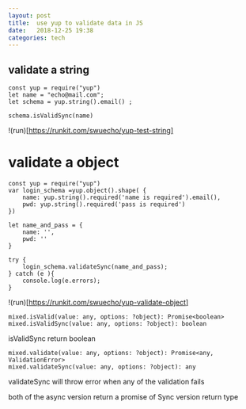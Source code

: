 ```yaml
---
layout: post
title:  use yup to validate data in JS 
date:   2018-12-25 19:38 
categories: tech 
---
```


## validate a string

```{javascript}
const yup = require("yup")
let name = "echo@mail.com";
let schema = yup.string().email() ;

schema.isValidSync(name)
```
!(run)[https://runkit.com/swuecho/yup-test-string]

# validate a object 

```{javascript}
const yup = require("yup")
var login_schema =yup.object().shape( {
    name: yup.string().required('name is required').email(),
    pwd: yup.string().required('pass is required')
})

let name_and_pass = {
    name: '',
    pwd: ''
}

try {
    login_schema.validateSync(name_and_pass);
} catch (e ){
    console.log(e.errors);
}
```
!(run)[https://runkit.com/swuecho/yup-validate-object]

```{javascript}
mixed.isValid(value: any, options: ?object): Promise<boolean>
mixed.isValidSync(value: any, options: ?object): boolean
```
isValidSync return boolean

```{javascript}
mixed.validate(value: any, options: ?object): Promise<any, ValidationError>
mixed.validateSync(value: any, options: ?object): any
```
validateSync will throw error when any of the validation fails

both of the async version return a promise of Sync version return type

